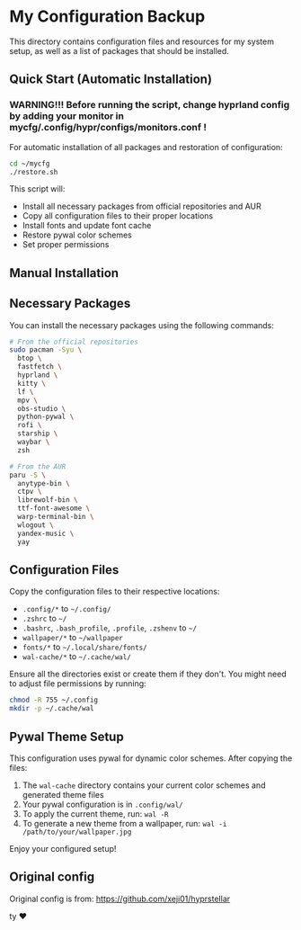 # My Configuration Backup

This directory contains configuration files and resources for my system setup, as well as a list of packages that should be installed.

## Quick Start (Automatic Installation)
### **WARNING!!! Before running the script, change hyprland config by adding your monitor in mycfg/.config/hypr/configs/monitors.conf !**  
For automatic installation of all packages and restoration of configuration:

```bash
cd ~/mycfg
./restore.sh
```

This script will:
- Install all necessary packages from official repositories and AUR
- Copy all configuration files to their proper locations
- Install fonts and update font cache
- Restore pywal color schemes
- Set proper permissions

## Manual Installation

## Necessary Packages

You can install the necessary packages using the following commands:

```bash
# From the official repositories
sudo pacman -Syu \
  btop \
  fastfetch \
  hyprland \
  kitty \
  lf \
  mpv \
  obs-studio \
  python-pywal \
  rofi \
  starship \
  waybar \
  zsh

# From the AUR
paru -S \
  anytype-bin \
  ctpv \
  librewolf-bin \
  ttf-font-awesome \
  warp-terminal-bin \
  wlogout \
  yandex-music \
  yay
```

## Configuration Files

Copy the configuration files to their respective locations:

- `.config/*` to `~/.config/`
- `.zshrc` to `~/`
- `.bashrc`, `.bash_profile`, `.profile`, `.zshenv` to `~/`
- `wallpaper/*` to `~/wallpaper`
- `fonts/*` to `~/.local/share/fonts/`
- `wal-cache/*` to `~/.cache/wal/`

Ensure all the directories exist or create them if they don't. You might need to adjust file permissions by running:

```bash
chmod -R 755 ~/.config
mkdir -p ~/.cache/wal
```

## Pywal Theme Setup

This configuration uses pywal for dynamic color schemes. After copying the files:

1. The `wal-cache` directory contains your current color schemes and generated theme files
2. Your pywal configuration is in `.config/wal/`
3. To apply the current theme, run: `wal -R`
4. To generate a new theme from a wallpaper, run: `wal -i /path/to/your/wallpaper.jpg`

Enjoy your configured setup!

## Original config
Original config is from: https://github.com/xeji01/hyprstellar

ty ♥